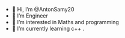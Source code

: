 - 👋 Hi, I’m @AntonSamy20
- 👋 I’m Engineer
- 👀 I’m interested in Maths and programming 
- 🌱 I’m currently learning c++
.

<!---
AntonSamy20/AntonSamy20 is a ✨ special ✨ repository because its `README.md` (this file) appears on your GitHub profile.
You can click the Preview link to take a look at your changes.
--->
